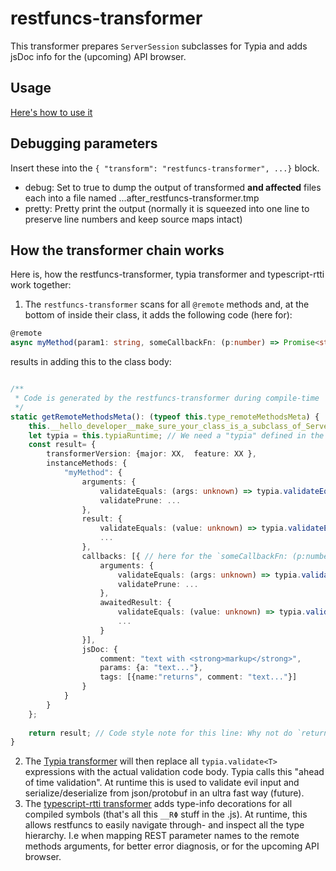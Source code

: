 # restfuncs-transformer
This transformer prepares `ServerSession` subclasses for Typia and adds jsDoc info for the (upcoming) API browser.

## Usage
[Here's how to use it](https://github.com/bogeeee/restfuncs/tree/3.x/readme.md#setting-up-the-build-here-it-gets-a-bit-nasty-)

## Debugging parameters
Insert these into the `{ "transform": "restfuncs-transformer", ...}` block.
- debug: Set to true to dump the output of transformed **and affected** files each into a file named ...after_restfuncs-transformer.tmp
- pretty: Pretty print the output (normally it is squeezed into one line to preserve line numbers and keep source maps intact)


## How the transformer chain works
Here is, how the restfuncs-transformer, typia transformer and typescript-rtti work together: 
1. The `restfuncs-transformer` scans for all `@remote` methods and, at the bottom of inside their class, it adds the following code (here for):
````typescript
@remote
async myMethod(param1: string, someCallbackFn: (p:number) => Promise<string>);
````

results in adding this to the class body:

````typescript

/**
 * Code is generated by the restfuncs-transformer during compile-time
 */
static getRemoteMethodsMeta(): (typeof this.type_remoteMethodsMeta) {
    this.__hello_developer__make_sure_your_class_is_a_subclass_of_ServerSession // Give a friendly error message when this is not the case. Otherwise the following statement "const typia = ..." would fail and leaves the user wondering.
    let typia = this.typiaRuntime; // We need a "typia" defined in the scope, but let restfuncs manage where that dependency comes from
    const result= {
        transformerVersion: {major: XX,  feature: XX },
        instanceMethods: {
            "myMethod": {
                arguments: {
                    validateEquals: (args: unknown) => typia.validateEquals<[param1: string, someCallback: "_callback"]>(args), // Note: Can be 
                    validatePrune: ...
                },                
                result: {
                    validateEquals: (value: unknown) => typia.validateEquals<Awaited<ReturnType<typeof this.prototype["myMethod"]>>>(value),
                    ...
                },
                callbacks: [{ // here for the `someCallbackFn: (p:number) => Promise<string>` declaration
                    arguments: {
                        validateEquals: (args: unknown) => typia.validateEquals<[p: number]>(args),
                        validatePrune: ...
                    },
                    awaitedResult: {
                        validateEquals: (value: unknown) => typia.validateEquals<string>(value),
                        ...
                    }
                }],
                jsDoc: {
                    comment: "text with <strong>markup</strong>", 
                    params: {a: "text..."},
                    tags: [{name:"returns", comment: "text..."}]
                }
            }
        }
    };
    
    return result; // Code style note for this line: Why not do `return {...}` directly ? This tiny difference allows for extra properties which ensure backward compatibility with older "restfuncs-server" packages.
}
````

2. The [Typia transformer](https://typia.io/) will then replace all `typia.validate<T>` expressions with the actual validation code body. Typia calls this "ahead of time validation". At runtime this is used to validate evil input and serialize/deserialize from json/protobuf in an ultra fast way (future).
3. The [typescript-rtti transformer](https://typescript-rtti.org/) adds type-info decorations for all compiled symbols (that's all this `__RΦ` stuff in the .js). At runtime, this allows restfuncs to easily navigate through- and inspect all the type hierarchy. I.e when mapping REST parameter names to the remote methods arguments, for better error diagnosis, or for the upcoming API browser.